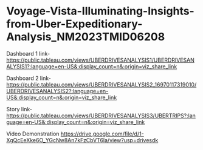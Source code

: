 # Voyage-Vista-Illuminating-Insights-from-Uber-Expeditionary-Analysis_NM2023TMID06208



Dashboard 1 link-https://public.tableau.com/views/UBERDRIVESANALYSIS1/UBERDRIVESANALYSIS1?:language=en-US&:display_count=n&:origin=viz_share_link

Dashboard 2 link-https://public.tableau.com/views/UBERDRIVESANALYSIS2_16970117319010/UBERDRIVESANALYSIS2?:language=en-US&:display_count=n&:origin=viz_share_link

Story link-https://public.tableau.com/views/UBERDRIVESANALYSIS3/UBERTRIPS?:language=en-US&:display_count=n&:origin=viz_share_link

Video Demonstration  https://drive.google.com/file/d/1-XgQcEeXke6O_YGcNw8An7kFzCbVT6la/view?usp=drivesdk
